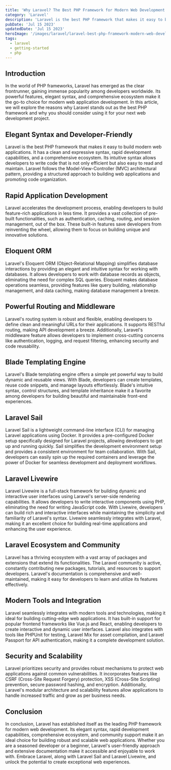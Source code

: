 ```yaml
---
title: 'Why Laravel? The Best PHP Framework for Modern Web Development'
category: 'Laravel'
description: 'Laravel is the best PHP framework that makes it easy to build modern web applications. It has a clean and expressive syntax, rapid development capabilities, and a comprehensive ecosystem.'
pubDate: 'Jul 15 2023'
updatedDate: 'Jul 15 2023'
heroImage: '/images/laravel/laravel-best-php-framework-modern-web-development.png'
tags:
  - laravel
  - getting-started
  - php
---
```


## Introduction

In the world of PHP frameworks, Laravel has emerged as the clear frontrunner, gaining immense popularity among developers worldwide. Its powerful features, elegant syntax, and comprehensive ecosystem make it the go-to choice for modern web application development. In this article, we will explore the reasons why Laravel stands out as the best PHP framework and why you should consider using it for your next web development project.

## Elegant Syntax and Developer-Friendly

Laravel is the best PHP framework that makes it easy to build modern web applications. It has a clean and expressive syntax, rapid development capabilities, and a comprehensive ecosystem. Its intuitive syntax allows developers to write code that is not only efficient but also easy to read and maintain. Laravel follows the Model-View-Controller (MVC) architectural pattern, providing a structured approach to building web applications and promoting code organization.

## Rapid Application Development

Laravel accelerates the development process, enabling developers to build feature-rich applications in less time. It provides a vast collection of pre-built functionalities, such as authentication, caching, routing, and session management, out of the box. These built-in features save developers from reinventing the wheel, allowing them to focus on building unique and innovative solutions.

## Eloquent ORM

Laravel's Eloquent ORM (Object-Relational Mapping) simplifies database interactions by providing an elegant and intuitive syntax for working with databases. It allows developers to work with database records as objects, eliminating the need for complex SQL queries. Eloquent makes database operations seamless, providing features like query building, relationship management, and data caching, making database management a breeze.

## Powerful Routing and Middleware

Laravel's routing system is robust and flexible, enabling developers to define clean and meaningful URLs for their applications. It supports RESTful routing, making API development a breeze. Additionally, Laravel's middleware feature allows developers to implement cross-cutting concerns like authentication, logging, and request filtering, enhancing security and code reusability.

## Blade Templating Engine

Laravel's Blade templating engine offers a simple yet powerful way to build dynamic and reusable views. With Blade, developers can create templates, reuse code snippets, and manage layouts effortlessly. Blade's intuitive syntax, control structures, and template inheritance make it a favorite among developers for building beautiful and maintainable front-end experiences.

## Laravel Sail

Laravel Sail is a lightweight command-line interface (CLI) for managing Laravel applications using Docker. It provides a pre-configured Docker setup specifically designed for Laravel projects, allowing developers to get up and running quickly. Sail simplifies the development environment setup and provides a consistent environment for team collaboration. With Sail, developers can easily spin up the required containers and leverage the power of Docker for seamless development and deployment workflows.

## Laravel Livewire

Laravel Livewire is a full-stack framework for building dynamic and interactive user interfaces using Laravel's server-side rendering capabilities. It allows developers to write interactive components using PHP, eliminating the need for writing JavaScript code. With Livewire, developers can build rich and interactive interfaces while maintaining the simplicity and familiarity of Laravel's syntax. Livewire seamlessly integrates with Laravel, making it an excellent choice for building real-time applications and enhancing the user experience.

## Laravel Ecosystem and Community

Laravel has a thriving ecosystem with a vast array of packages and extensions that extend its functionalities. The Laravel community is active, constantly contributing new packages, tutorials, and resources to support developers. Laravel's documentation is comprehensive and well-maintained, making it easy for developers to learn and utilize its features effectively.

## Modern Tools and Integration

Laravel seamlessly integrates with modern tools and technologies, making it ideal for building cutting-edge web applications. It has built-in support for popular frontend frameworks like Vue.js and React, enabling developers to create interactive and dynamic user interfaces. Laravel also integrates with tools like PHPUnit for testing, Laravel Mix for asset compilation, and Laravel Passport for API authentication, making it a complete development solution.

## Security and Scalability

Laravel prioritizes security and provides robust mechanisms to protect web applications against common vulnerabilities. It incorporates features like CSRF (Cross-Site Request Forgery) protection, XSS (Cross-Site Scripting) prevention, secure password hashing, and encryption. Additionally, Laravel's modular architecture and scalability features allow applications to handle increased traffic and grow as per business needs.

## Conclusion

In conclusion, Laravel has established itself as the leading PHP framework for modern web development. Its elegant syntax, rapid development capabilities, comprehensive ecosystem, and community support make it an ideal choice for building robust and scalable web applications. Whether you are a seasoned developer or a beginner, Laravel's user-friendly approach and extensive documentation make it accessible and enjoyable to work with. Embrace Laravel, along with Laravel Sail and Laravel Livewire, and unlock the potential to create exceptional web experiences.
